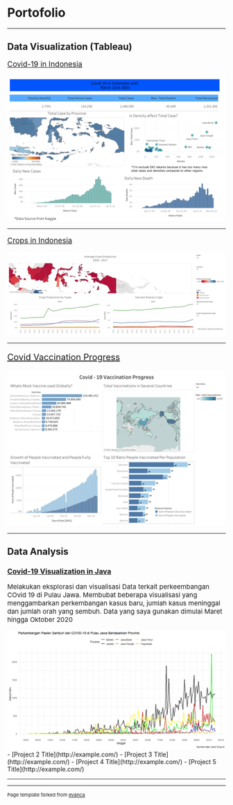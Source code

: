 # Portofolio

---

## Data Visualization (Tableau)


<p style="font-size:17px"><a href="https://public.tableau.com/app/profile/muhamad.agus.kurniawan/viz/Book1_16160296143110/Dashboard1">Covid-19 in Indonesia</a></p>
<img src="images/indonesian_covid.png?raw=true"/>

---
<p style="font-size:17px"><a href="https://public.tableau.com/app/profile/muhamad.agus.kurniawan/viz/CropsOverview/Dashboard1">Crops in Indonesia</a></p>
<img src="images/Indonesia_crops.png?raw=true"/>

---
<p style="font-size:20px"><a href="https://public.tableau.com/app/profile/muhamad.agus.kurniawan/viz/Book1_16160296143110/Dashboard1">Covid Vaccination Progress</a></p>
<img src="images/covid_vaccination progress.png?raw=true"/>

---

## Data Analysis

### <a href="https://github.com/agus2121/Covid-Analysis-in-Java"> Covid-19 Visualization in Java</a>
<p style="font-size:15px">Melakukan eksplorasi dan visualisasi Data terkait perkeembangan COvid 19 di Pulau Jawa. Membubat beberapa visualisasi yang menggambarkan perkembangan kasus baru, jumlah kasus meninggal dan jumlah orah yang sembuh. Data yang saya gunakan dimulai Maret hingga Oktober 2020</p>
  <img src="images/perkembangan pasien sembuh.jpeg?raw=True">
- [Project 2 Title](http://example.com/)
- [Project 3 Title](http://example.com/)
- [Project 4 Title](http://example.com/)
- [Project 5 Title](http://example.com/)

---




---
<p style="font-size:11px">Page template forked from <a href="https://github.com/evanca/quick-portfolio">evanca</a></p>
<!-- Remove above link if you don't want to attibute -->
